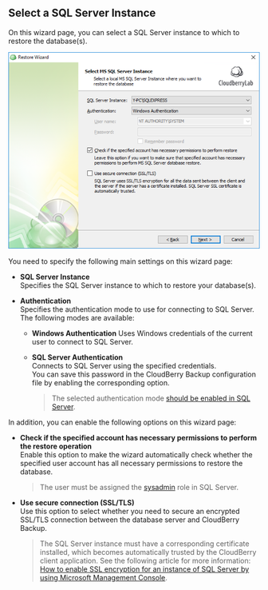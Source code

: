 ## Select a SQL Server Instance

On this wizard page, you can select a SQL Server instance to which to restore the database\(s\).

![](/assets/restore-sql-server-instance-2.png)

You need to specify the following main settings on this wizard page:

* **SQL Server Instance**  
  Specifies the SQL Server instance to which to restore your database\(s\).

* **Authentication**  
  Specifies the authentication mode to use for connecting to SQL Server. The following modes are available:

  * **Windows Authentication**
    Uses Windows credentials of the current user to connect to SQL Server.
  * **SQL Server Authentication**  
    Connects to SQL Server using the specified credentials.  
    You can save this password in the CloudBerry Backup configuration file by enabling the corresponding option.

    > The selected authentication mode [should be enabled in SQL Server](https://docs.microsoft.com/en-us/sql/relational-databases/security/choose-an-authentication-mode).

In addition, you can enable the following options on this wizard page:

* **Check if the specified account has necessary permissions to perform the restore operation**  
  Enable this option to make the wizard automatically check whether the specified user account has all necessary permissions to restore the database.

  > The user must be assigned the [sysadmin](https://docs.microsoft.com/en-us/sql/reporting-services/security/role-definitions-create-delete-or-modify) role in SQL Server.

* **Use secure connection \(SSL/TLS\)**  
  Use this option to select whether you need to secure an encrypted SSL/TLS connection between the database server and CloudBerry Backup.

  > The SQL Server instance must have a corresponding certificate installed, which becomes automatically trusted by the CloudBerry client application. See the following article for more information: [How to enable SSL encryption for an instance of SQL Server by using Microsoft Management Console](https://support.microsoft.com/en-us/help/316898/how-to-enable-ssl-encryption-for-an-instance-of-sql-server-by-using-mi).



